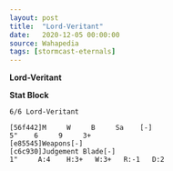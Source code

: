 ```yaml
---
layout: post
title:  "Lord-Veritant"
date:   2020-12-05 00:00:00
source: Wahapedia
tags: [stormcast-eternals]
---
```


**Lord-Veritant**

**Stat Block**
```
6/6 Lord-Veritant
```

```
[56f442]M     W     B     Sa    [-]
5"    6     9     3+    
[e85545]Weapons[-]
[c6c930]Judgement Blade[-]
1"     A:4    H:3+   W:3+   R:-1   D:2   
```
    